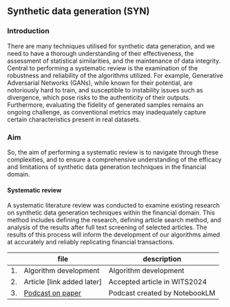 ## Synthetic data generation (SYN)

### Introduction
There are many techniques utilised for synthetic data generation, and we need to have a thorough understanding of their effectiveness, the assessment of statistical similarities, and the maintenance of data integrity. Central to performing a systematic review is the examination of the robustness and reliability of the algorithms utilized. For example, Generative Adversarial Networks (GANs), while known for their potential, are notoriously hard to train, and susceptible to instability issues such as divergence, which pose risks to the authenticity of their outputs. Furthermore, evaluating the fidelity of generated samples remains an ongoing challenge, as conventional metrics may inadequately capture certain characteristics present in real datasets.  

### Aim 
So, the aim of performing a systematic review is to navigate through these complexities, and to ensure a comprehensive understanding of the efficacy and limitations of synthetic data generation techniques in the financial domain.

#### Systematic review 
A systematic literature review was conducted to examine existing research on synthetic data generation techniques within the financial domain. This method includes defining the research, defining article search method, and analysis of the results after full text screening of selected articles. The results of this process will inform the development of our algorithms aimed at accurately and reliably replicating financial transactions.  


|   | file                          | description                    |
|---|-------------------------------|--------------------------------|
|1. | Algorithm development | Algorithm development |
|2. | Article [link added later] | Accepted article in WITS2024 |
|3. | [Podcast on paper](https://github.com/doscsy12/ADI_projects/tree/main/SYN)  | Podcast created by NotebookLM |

